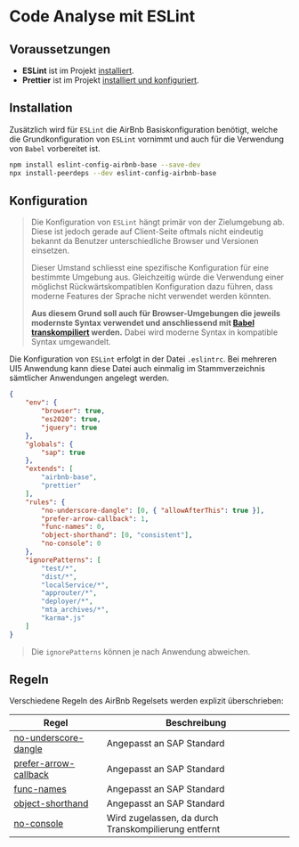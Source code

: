 # Code Analyse mit ESLint

## Voraussetzungen

- **ESLint** ist im Projekt [installiert](tools/eslint.md#installation). 
- **Prettier** ist im Projekt [installiert und konfiguriert](tools/prettier.md).

## Installation

Zusätzlich wird für `ESLint` die AirBnb Basiskonfiguration benötigt, welche die Grundkonfiguration von `ESLint` vornimmt und auch für die Verwendung von `Babel` vorbereitet ist.

```bash
npm install eslint-config-airbnb-base --save-dev
npx install-peerdeps --dev eslint-config-airbnb-base
```

## Konfiguration 

> Die Konfiguration von `ESLint` hängt primär von der Zielumgebung ab. Diese ist jedoch gerade auf Client-Seite oftmals nicht eindeutig bekannt da Benutzer unterschiedliche Browser und Versionen einsetzen.
>
> Dieser Umstand schliesst eine spezifische Konfiguration für eine bestimmte Umgebung aus. Gleichzeitig würde die Verwendung einer möglichst Rückwärtskompatiblen Konfiguration dazu führen, dass moderne Features der Sprache nicht verwendet werden könnten.
>
> **Aus diesem Grund soll auch für Browser-Umgebungen die jeweils modernste Syntax verwendet und anschliessend mit [Babel transkompiliert](tools/babel.md) werden.** Dabei wird moderne Syntax in kompatible Syntax umgewandelt.

Die Konfiguration von `ESLint` erfolgt in der Datei `.eslintrc`. Bei mehreren UI5 Anwendung kann diese Datei auch einmalig im Stammverzeichnis sämtlicher Anwendungen angelegt werden.

```json
{
    "env": {
        "browser": true,
        "es2020": true,
        "jquery": true
    },
    "globals": {
        "sap": true
    },
    "extends": [
        "airbnb-base",
        "prettier"
    ],
    "rules": {
        "no-underscore-dangle": [0, { "allowAfterThis": true }],
        "prefer-arrow-callback": 1,
        "func-names": 0,
        "object-shorthand": [0, "consistent"],
        "no-console": 0
    },
    "ignorePatterns": [ 
        "test/*", 
        "dist/*",
        "localService/*",
        "approuter/*",
        "deployer/*",
        "mta_archives/*",
        "karma*.js"
    ] 
}
```

> Die `ignorePatterns` können je nach Anwendung abweichen.

## Regeln

Verschiedene Regeln des AirBnb Regelsets werden explizit überschrieben:

| Regel | Beschreibung |
| ----- | ------------ |
| [no-underscore-dangle](https://eslint.org/docs/rules/no-underscore-dangle#disallow-dangling-underscores-in-identifiers-no-underscore-dangle) | Angepasst an SAP Standard |
| [prefer-arrow-callback](https://eslint.org/docs/rules/prefer-arrow-callback#require-using-arrow-functions-for-callbacks-prefer-arrow-callback) | Angepasst an SAP Standard |
| [func-names](https://eslint.org/docs/rules/func-names#require-or-disallow-named-function-expressions-func-names) | Angepasst an SAP Standard |
| [object-shorthand](https://eslint.org/docs/rules/object-shorthand#require-object-literal-shorthand-syntax-object-shorthand) | Angepasst an SAP Standard |
| [no-console](https://eslint.org/docs/rules/no-console#disallow-the-use-of-console-no-console) | Wird zugelassen, da durch Transkompilierung entfernt |


